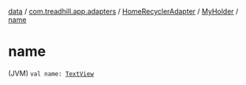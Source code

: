 [data](../../../index.md) / [com.treadhill.app.adapters](../../index.md) / [HomeRecyclerAdapter](../index.md) / [MyHolder](index.md) / [name](./name.md)

# name

(JVM) `val name: `[`TextView`](https://developer.android.com/reference/android/widget/TextView.html)